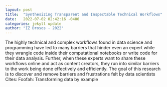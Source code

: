 ```yaml
---
layout: post
title:  "Synthesizing Transparent and Inspectable Technical Workflows"
date:   2022-07-02 02:42:16 -0400
categories: jekyll update
author: "IZ Drosos - 2022"
---
```

The highly technical and complex workflows found in data science and programming have led to many barriers that hinder even an expert while they wrangle code inside their computational notebooks or write code for their data analysis. Further, when these experts want to share these workflows online and act as content creators, they run into similar barriers to the work being done effectively and efficiently. The goal of this research is to discover and remove barriers and frustrations felt by data scientists  Cites: Foofah: Transforming data by example